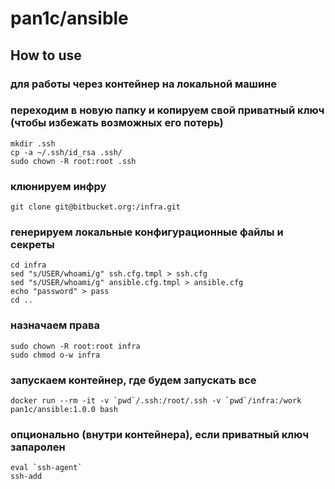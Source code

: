 # pan1c/ansible

## How to use

### для работы через контейнер на  локальной машине
### переходим в новую папку и копируем свой приватный ключ (чтобы избежать возможных его потерь)

    mkdir .ssh
    cp -a ~/.ssh/id_rsa .ssh/
    sudo chown -R root:root .ssh

### клюнируем инфру
    git clone git@bitbucket.org:/infra.git

### генерируем локальные конфигурационные файлы и секреты
    cd infra
    sed "s/USER/whoami/g" ssh.cfg.tmpl > ssh.cfg
    sed "s/USER/whoami/g" ansible.cfg.tmpl > ansible.cfg
    echo "password" > pass
    cd ..

### назначаем права
    sudo chown -R root:root infra
    sudo chmod o-w infra

### запускаем контейнер, где будем запускать все
    docker run --rm -it -v `pwd`/.ssh:/root/.ssh -v `pwd`/infra:/work pan1c/ansible:1.0.0 bash

### опционально (внутри контейнера), если приватный ключ запаролен
    eval `ssh-agent`
    ssh-add
